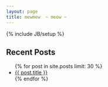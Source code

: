 ```yaml
---
layout: page
title: mewmew  ~ meow ~
---
```

{% include JB/setup %}

<section>
  <h1>Recent Posts</h1>
  <ul id="recent_posts">
    {% for post in site.posts limit: 30 %}
      <li class="post">
	<a href="{{ BASE_PATH }}{{ post.url }}">{{ post.title }}</a>
      </li>
    {% endfor %}
  </ul>
</section>

